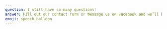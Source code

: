 ```yaml
---
question: I still have so many questions!
answer: Fill out our contact form or message us on Facebook and we’ll be happy to answer any other questions you have :) 
emoji: speech_balloon
---
```

